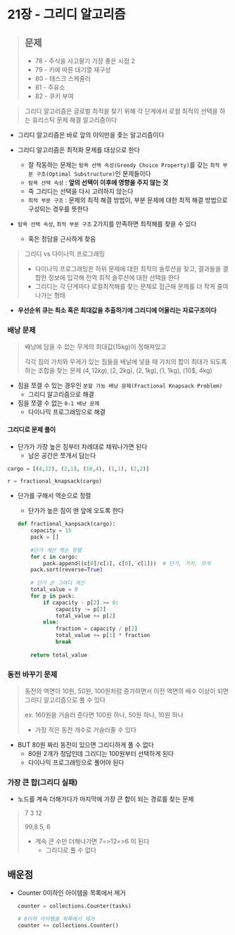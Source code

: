 # 21장 - 그리디 알고리즘

>## 문제
>
>- 78 - 주식을 사고팔기 가장 좋은 시점 2
>- 79 - 키에 따른 대기열 재구성
>- 80 - 태스크 스케줄러
>- 81 - 주유소
>- 82 - 쿠키 부여

> 그리디 알고리즘은 글로벌 최적을 찾기 위해 각 단계에서 로컬 최적의 선택을 하는 휴리스틱 문제 해결 알고리즘이다

- 그리디 알고리즘은 바로 앞의 이익만을 좇는 알고리즘이다
- 그리디 알고리즘은 최적화 문제를 대상으로 한다
  - 잘 작동하는 문제는 `탐욕 선택 속성(Greedy Choice Property)`를 갖는 `최적 부분 구조(Optimal Substructure)`인 문제들이다
  - `탐욕 선택 속성` : **앞의 선택이 이후에 영향을 주지 않는 것**
  - 즉 그리디는 선택을 다시 고려하지 않는다
  - `최적 부분 구조` : 문제의 최적 해결 방법이, 부분 문제에 대한 최적 해결 방법으로 구성되는 경우를 뜻한다

- `탐욕 선택 속성`, `최적 부분 구조` 2가지를 만족하면 최적해를 찾을 수 있다
  - 혹은 정담을 근사하게 찾음

> 그리디 vs 다이나믹 프로그래밍
>
> - 다이나믹 프로그래밍은 하위 문제에 대한 최적의 솔루션을 찾고, 결과들을 결합한 정보에 입각해 전역 최적 솔루션에 대한 선택을 한다
> - 그리디는 각 단계마다 로컬최적해를 찾는 문제로 접근해 문제를 더 작게 줄여나가는 형태



- **우선순위 큐는 최소 혹은 최대값을 추출하기에 그리디에 어울리는 자료구조이다**

### 배낭 문제

> 배낭에 담을 수 있는 무게의 최대값(15kg)이 정해져있고
>
> 각각 짐의 가치와 무게가 있는 짐들을 배날에 넣을 때 가치의 합이 최대가 되도록하는 조합을 찾는 문제
> (4$, 12kg), (2$, 2kg), (2$, 1kg), (1$, 1kg), (10$, 4kg)

- 짐을 쪼갤 수 있는 경우인 `분할 가능 배낭 문제(Fractional Knapsack Problem)`
  - 그리디 알고리즘으로 해결
- 짐을 쪼갤 수 없는 `0-1 배낭 문제`
  - 다이나믹 프로그래밍으로 해결

#### 그리디로 문제 풀이

- 단가가 가장 높은 짐부터 차례대로 채워나가면 된다
  - 남은 공간은 쪼개서 담는다

```python
cargo = [(4,12), (2,1), (10,4), (1,1), (2,2)]

r = fractional_knapsack(cargo)
```

- 단가를 구해서 역순으로 정렬

  - 단가가 높은 짐이 맨 앞에 오도록 한다

  ```python
  def fractional_kanpsack(cargo):
      capacity = 15
      pack = []
      
      #단가 계산 역순 정렬
      for c in cargo:
          pack.append((c[0]/c[1], c[0], c[1]))	# 단가, 가치, 무게
      pack.sort(reverse=True)
      
      # 단가 순 그리디 계산
      total_value = 0
      for p in pack:
          if capacity - p[2] >= 0:
              capacity -= p[2]
              total_value += p[2]
          else:
              fraction = capacity / p[2]
              total_value += p[1] * fraction
              break
      
      return total_value
  ```

### 동전 바꾸기 문제

> 동전의 액면이 10원, 50원, 100원처럼 증가하면서 이전 액면의 배수 이상이 되면 그리디 알고리즘으로 풀 수 있다
>
> ex. 160원을 거슬러 준다면 100원 하나, 50원 하나, 10원 하나
>
> - 가장 적은 동전 개수로 거슬러줄 수 있다

- BUT 80원 짜리 동전이 있으면 그리디하게 풀 수 없다
  - 80원 2개가 정답인데 그리디는 100원부터 선택하게 된다
  - 다이나믹 프로그래밍으로 풀어야 된다

### 가장 큰 합(그리디 실패)

- 노드를 계속 더해가다가 마지막에 가장 큰 합이 되는 경로를 찾는 문제

> 7
> 3 	12
>
> 99,8	5, 6
>
> - 계속 큰 수만 더해나가면 7=>12=>6 이 된다
>   - 그리디로 풀 수 없다



## 배운점

- Counter 0이하인 아이템을 목록에서 제거

  ```python
  counter = collections.Counter(tasks)
  
  # 0이하 아이템을 목록에서 제거
  counter += collections.Counter()
  ```

  